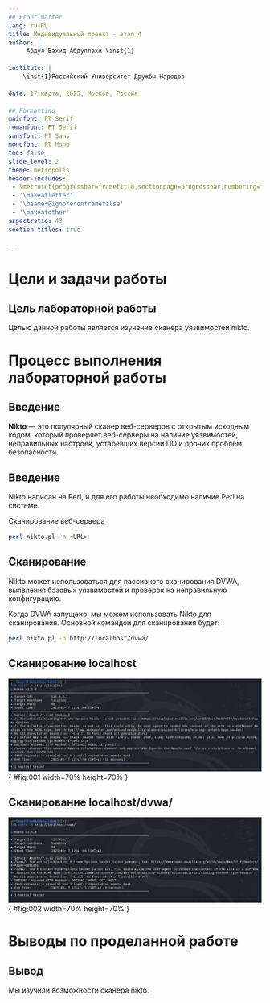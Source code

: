 ```yaml
---
## Front matter
lang: ru-RU
title: Индивидуальный проект - этап 4
author: |
	 Абдул Вахид Абдуллахи \inst{1}

institute: |
	\inst{1}Российский Университет Дружбы Народов

date: 17 марта, 2025, Москва, Россия

## Formatting
mainfont: PT Serif
romanfont: PT Serif
sansfont: PT Sans
monofont: PT Mono
toc: false
slide_level: 2
theme: metropolis
header-includes: 
 - \metroset{progressbar=frametitle,sectionpage=progressbar,numbering=fraction}
 - '\makeatletter'
 - '\beamer@ignorenonframefalse'
 - '\makeatother'
aspectratio: 43
section-titles: true

---
```


# Цели и задачи работы

## Цель лабораторной работы

Целью данной работы является изучение сканера уязвимостей nikto.

# Процесс выполнения лабораторной работы

## Введение

**Nikto** — это популярный сканер веб-серверов с открытым исходным кодом, который проверяет веб-серверы на наличие уязвимостей, неправильных настроек, устаревших версий ПО и прочих проблем безопасности.

## Введение

Nikto написан на Perl, и для его работы необходимо наличие Perl на системе.

Сканирование веб-сервера
```bash
perl nikto.pl -h <URL>
```

## Сканирование

Nikto может использоваться для пассивного сканирования DVWA, выявления базовых уязвимостей и проверок на неправильную конфигурацию.

Когда DVWA запущено, мы можем использовать Nikto для сканирования. Основной командой для сканирования будет:

```bash
perl nikto.pl -h http://localhost/dvwa/
```

## Сканирование localhost

![Тестирование localhost](image/01.png){ #fig:001 width=70% height=70% }

## Сканирование localhost/dvwa/

![Тестирование localhost/dvwa/](image/02.png){ #fig:002 width=70% height=70% }

# Выводы по проделанной работе

## Вывод

Мы изучили возможности сканера nikto.